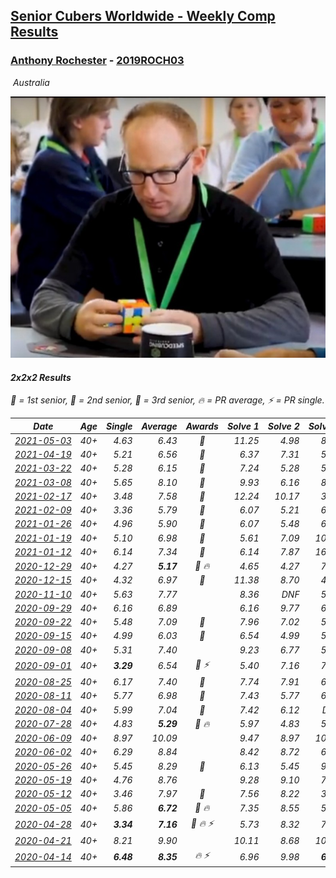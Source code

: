 <style>table {white-space: nowrap;}</style>
<link rel="stylesheet" type="text/css" href="/scw-comp/css/flags.css" />

## [Senior Cubers Worldwide - Weekly Comp Results](/scw-comp/results/)
### [Anthony Rochester](README.md) - [2019ROCH03](https://www.worldcubeassociation.org/persons/2019ROCH03?event=222)

<i class="flag flag-AU" />&nbsp;Australia

![Anthony Rochester](1556165958.jpg)

#### 2x2x2 Results

<span style="white-space: nowrap;">🥇 = 1st senior</span>, <span style="white-space: nowrap;">🥈 = 2nd senior</span>, <span style="white-space: nowrap;">🥉 = 3rd senior</span>, <span style="white-space: nowrap;">🔥 = PR average</span>, <span style="white-space: nowrap;">⚡ = PR single</span>.

| Date | Age | Single | Average | Awards | Solve 1 | Solve 2 | Solve 3 | Solve 4 | Solve 5 | Video |
| :--: | :--: | --: | --: | :--: | --: | --: | --: | --: | --: | :-- |
| [2021-05-03](../../results/2021-05-03/222.md) | 40+ | 4.63 | 6.43 | 🥈 | 11.25 | 4.98 | 8.22 | 4.63 | 6.09 | [Desktop](https://www.facebook.com/events/2542204919406396/permalink/2543642459262642) / [Mobile](https://m.facebook.com/events/2542204919406396?view=permalink&id=2543642459262642) |
| [2021-04-19](../../results/2021-04-19/222.md) | 40+ | 5.21 | 6.56 | 🥈 | 6.37 | 7.31 | 5.21 | 7.81 | 5.99 | [Desktop](https://www.facebook.com/events/195346665532379/permalink/198362838564095) / [Mobile](https://m.facebook.com/events/195346665532379?view=permalink&id=198362838564095) |
| [2021-03-22](../../results/2021-03-22/222.md) | 40+ | 5.28 | 6.15 | 🥈 | 7.24 | 5.28 | 5.52 | 7.24 | 5.69 | [Desktop](https://www.facebook.com/events/802754890451423/permalink/805535300173382) / [Mobile](https://m.facebook.com/events/802754890451423?view=permalink&id=805535300173382) |
| [2021-03-08](../../results/2021-03-08/222.md) | 40+ | 5.65 | 8.10 | 🥈 | 9.93 | 6.16 | 8.20 | 10.36 | 5.65 | [Desktop](https://www.facebook.com/events/286026952942446/permalink/290073569204451) / [Mobile](https://m.facebook.com/events/286026952942446?view=permalink&id=290073569204451) |
| [2021-02-17](../../results/2021-02-17/222.md) | 40+ | 3.48 | 7.58 | 🥉 | 12.24 | 10.17 | 3.48 | 5.07 | 7.49 | [Desktop](https://www.facebook.com/events/2846210318979915/permalink/2848868582047422) / [Mobile](https://m.facebook.com/events/2846210318979915?view=permalink&id=2848868582047422) |
| [2021-02-09](../../results/2021-02-09/222.md) | 40+ | 3.36 | 5.79 | 🥈 | 6.07 | 5.21 | 6.67 | 6.09 | 3.36 | [Desktop](https://www.facebook.com/events/749806039307047/permalink/752301335724184) / [Mobile](https://m.facebook.com/events/749806039307047?view=permalink&id=752301335724184) |
| [2021-01-26](../../results/2021-01-26/222.md) | 40+ | 4.96 | 5.90 | 🥈 | 6.07 | 5.48 | 6.67 | 4.96 | 6.15 | [Desktop](https://www.facebook.com/events/415506712992555/permalink/417870112756215) / [Mobile](https://m.facebook.com/events/415506712992555?view=permalink&id=417870112756215) |
| [2021-01-19](../../results/2021-01-19/222.md) | 40+ | 5.10 | 6.98 | 🥈 | 5.61 | 7.09 | 10.29 | 8.24 | 5.10 | [Desktop](https://www.facebook.com/events/259430338941057/permalink/261831882034236) / [Mobile](https://m.facebook.com/events/259430338941057?view=permalink&id=261831882034236) |
| [2021-01-12](../../results/2021-01-12/222.md) | 40+ | 6.14 | 7.34 | 🥉 | 6.14 | 7.87 | 16.85 | 7.28 | 6.87 | [Desktop](https://www.facebook.com/events/154842819532367/permalink/155950982754884) / [Mobile](https://m.facebook.com/events/154842819532367?view=permalink&id=155950982754884) |
| [2020-12-29](../../results/2020-12-29/222.md) | 40+ | 4.27 | **5.17** | 🥈 🔥 | 4.65 | 4.27 | 7.00 | 4.92 | 5.94 | [Desktop](https://www.facebook.com/events/807437066779451/permalink/809620189894472) / [Mobile](https://m.facebook.com/events/807437066779451?view=permalink&id=809620189894472) |
| [2020-12-15](../../results/2020-12-15/222.md) | 40+ | 4.32 | 6.97 | 🥉 | 11.38 | 8.70 | 4.32 | 5.13 | 7.09 | [Desktop](https://www.facebook.com/events/804969103386330/permalink/806269439922963) / [Mobile](https://m.facebook.com/events/804969103386330?view=permalink&id=806269439922963) |
| [2020-11-10](../../results/2020-11-10/222.md) | 40+ | 5.63 | 7.77 |  | 8.36 | DNF | 5.63 | 6.63 | 8.33 | [Desktop](https://www.facebook.com/events/355672432175632/permalink/356429065433302) / [Mobile](https://m.facebook.com/events/355672432175632?view=permalink&id=356429065433302) |
| [2020-09-29](../../results/2020-09-29/222.md) | 40+ | 6.16 | 6.89 |  | 6.16 | 9.77 | 6.99 | 6.88 | 6.81 | [Desktop](https://www.facebook.com/events/1202263490156156/permalink/1205563366492835) / [Mobile](https://m.facebook.com/events/1202263490156156?view=permalink&id=1205563366492835) |
| [2020-09-22](../../results/2020-09-22/222.md) | 40+ | 5.48 | 7.09 | 🥉 | 7.96 | 7.02 | 5.48 | 7.76 | 6.49 | [Desktop](https://www.facebook.com/events/349197636276246/permalink/349370762925600) / [Mobile](https://m.facebook.com/events/349197636276246?view=permalink&id=349370762925600) |
| [2020-09-15](../../results/2020-09-15/222.md) | 40+ | 4.99 | 6.03 | 🥇 | 6.54 | 4.99 | 5.41 | 6.14 | 12.34 | [Desktop](https://www.facebook.com/events/3404368289613252/permalink/3414547998595281) / [Mobile](https://m.facebook.com/events/3404368289613252?view=permalink&id=3414547998595281) |
| [2020-09-08](../../results/2020-09-08/222.md) | 40+ | 5.31 | 7.40 |  | 9.23 | 6.77 | 5.31 | 6.72 | 8.70 | [Desktop](https://www.facebook.com/events/660661614881054/permalink/661548131459069) / [Mobile](https://m.facebook.com/events/660661614881054?view=permalink&id=661548131459069) |
| [2020-09-01](../../results/2020-09-01/222.md) | 40+ | **3.29** | 6.54 | 🥉 ⚡ | 5.40 | 7.16 | 7.07 | **3.29** | 7.65 | [Desktop](https://www.facebook.com/events/652945192290048/permalink/654984708752763) / [Mobile](https://m.facebook.com/events/652945192290048?view=permalink&id=654984708752763) |
| [2020-08-25](../../results/2020-08-25/222.md) | 40+ | 6.17 | 7.40 | 🥇 | 7.74 | 7.91 | 6.55 | 6.17 | DNF | [Desktop](https://www.facebook.com/events/2812216602434889/permalink/2813449918978224) / [Mobile](https://m.facebook.com/events/2812216602434889?view=permalink&id=2813449918978224) |
| [2020-08-11](../../results/2020-08-11/222.md) | 40+ | 5.77 | 6.98 | 🥈 | 7.43 | 5.77 | 6.15 | 7.36 | DNF | [Desktop](https://www.facebook.com/events/338631130511019/permalink/339654083742057) / [Mobile](https://m.facebook.com/events/338631130511019?view=permalink&id=339654083742057) |
| [2020-08-04](../../results/2020-08-04/222.md) | 40+ | 5.99 | 7.04 | 🥉 | 7.42 | 6.12 | DNF | 7.58 | 5.99 | [Desktop](https://www.facebook.com/events/748440219235440/permalink/750112302401565) / [Mobile](https://m.facebook.com/events/748440219235440?view=permalink&id=750112302401565) |
| [2020-07-28](../../results/2020-07-28/222.md) | 40+ | 4.83 | **5.29** | 🥈 🔥 | 5.97 | 4.83 | 5.00 | 4.91 | 8.37 | [Desktop](https://www.facebook.com/events/708566320000803/permalink/712829059574529) / [Mobile](https://m.facebook.com/events/708566320000803?view=permalink&id=712829059574529) |
| [2020-06-09](../../results/2020-06-09/222.md) | 40+ | 8.97 | 10.09 |  | 9.47 | 8.97 | 10.50 | 10.29 | 11.48 | [Desktop](https://www.facebook.com/events/903549840109576/permalink/906926949771865) / [Mobile](https://m.facebook.com/events/903549840109576?view=permalink&id=906926949771865) |
| [2020-06-02](../../results/2020-06-02/222.md) | 40+ | 6.29 | 8.84 |  | 8.42 | 8.72 | 6.29 | 10.57 | 9.38 | [Desktop](https://www.facebook.com/events/3373950429496747/permalink/3374061342818989) / [Mobile](https://m.facebook.com/events/3373950429496747?view=permalink&id=3374061342818989) |
| [2020-05-26](../../results/2020-05-26/222.md) | 40+ | 5.45 | 8.29 | 🥈 | 6.13 | 5.45 | 9.65 | 9.08 | 15.34 | [Desktop](https://www.facebook.com/events/688407551989463/permalink/690197401810478) / [Mobile](https://m.facebook.com/events/688407551989463?view=permalink&id=690197401810478) |
| [2020-05-19](../../results/2020-05-19/222.md) | 40+ | 4.76 | 8.76 |  | 9.28 | 9.10 | 7.89 | 19.86 | 4.76 | [Desktop](https://www.facebook.com/events/1880761498725633/permalink/1884225021712614) / [Mobile](https://m.facebook.com/events/1880761498725633?view=permalink&id=1884225021712614) |
| [2020-05-12](../../results/2020-05-12/222.md) | 40+ | 3.46 | 7.97 | 🥈 | 7.56 | 8.22 | 3.46 | 8.42 | 8.12 | [Desktop](https://www.facebook.com/events/546188069600739/permalink/549151575971055) / [Mobile](https://m.facebook.com/events/546188069600739?view=permalink&id=549151575971055) |
| [2020-05-05](../../results/2020-05-05/222.md) | 40+ | 5.86 | **6.72** | 🥈 🔥 | 7.35 | 8.55 | 5.86 | 5.86 | 6.96 | [Desktop](https://www.facebook.com/events/3313106775587396/permalink/3313878432176897) / [Mobile](https://m.facebook.com/events/3313106775587396?view=permalink&id=3313878432176897) |
| [2020-04-28](../../results/2020-04-28/222.md) | 40+ | **3.34** | **7.16** | 🥉 🔥 ⚡ | 5.73 | 8.32 | 7.44 | **3.34** | 12.34 | [Desktop](https://www.facebook.com/events/535188653858103/permalink/535220337188268) / [Mobile](https://m.facebook.com/events/535188653858103?view=permalink&id=535220337188268) |
| [2020-04-21](../../results/2020-04-21/222.md) | 40+ | 8.21 | 9.90 |  | 10.11 | 8.68 | 10.90 | 11.95 | 8.21 | [Desktop](https://www.facebook.com/events/880278499062375/permalink/880868635670028) / [Mobile](https://m.facebook.com/events/880278499062375?view=permalink&id=880868635670028) |
| [2020-04-14](../../results/2020-04-14/222.md) | 40+ | **6.48** | **8.35** | 🔥 ⚡ | 6.96 | 9.98 | **6.48** | DNF | 8.10 | [Desktop](https://www.facebook.com/events/982619255468618/permalink/982655132131697) / [Mobile](https://m.facebook.com/events/982619255468618?view=permalink&id=982655132131697) |


<!-- Global site tag (gtag.js) - Google Analytics -->
<script async src="https://www.googletagmanager.com/gtag/js?id=UA-86348435-3"></script>
<script>window.dataLayer = window.dataLayer || []; function gtag() {dataLayer.push(arguments);} gtag('js', new Date()); gtag('config', 'UA-86348435-3');</script>
